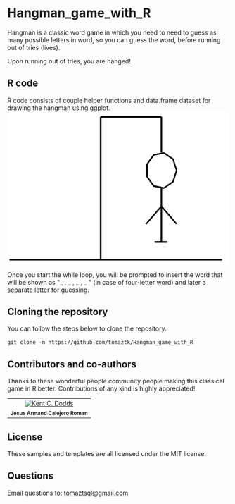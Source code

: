 # Hangman_game_with_R

Hangman is a classic word game in which you need to need to guess as many possible letters in word, so you can guess the word, before running out of tries (lives).

Upon running out of tries, you are hanged!

## R code

R code consists of couple helper functions and data.frame dataset for drawing the hangman using ggplot.
![Hangmang in ggplot2](./img/hangman.jpg)


Once you start the while loop, you will be prompted to insert the word that will be 
shown as "_ , _ , _ , _ " (in case of four-letter word) and later a  separate letter for guessing.


## Cloning the repository
You can follow the steps below to clone the repository. 
```
git clone -n https://github.com/tomaztk/Hangman_game_with_R
```


## Contributors and co-authors 

Thanks to these wonderful people community people making this classical game in R better. Contributions of any kind is highly appreciated!

<!-- Contributors :START -->
<table>
  <tr>
    <td align="center"><a href="https://github.com/calejero"><img src="https://avatars1.githubusercontent.com/u/58038280?v=3" width="100px;" alt="Kent C. Dodds"/><br /><sub><b>Jesus Armand Calejero Roman</b></sub></a><br /></td>
</table>

<!-- Contributors :END -->

## License
These samples and templates are all licensed under the MIT license.

## Questions
Email questions to: tomaztsql@gmail.com